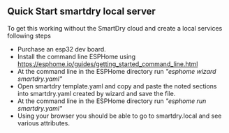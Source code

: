 ## Quick Start smartdry local server

To get this working without the SmartDry cloud and create a local services following steps

* Purchase an esp32 dev board. 
* Install the command line ESPHome using https://esphome.io/guides/getting_started_command_line.html
* At the command line in the ESPHome directory run <i>"esphome wizard smartdry.yaml"</i>
* Open smartdry template.yaml and copy and paste the noted sections into smartdry.yaml created by wizard and save the file.
* At the command line in the ESPHome directory run <i>"esphome run smartdry.yaml"</i>
* Using your browser you should be able to go to smartdry.local and see various attributes. 

